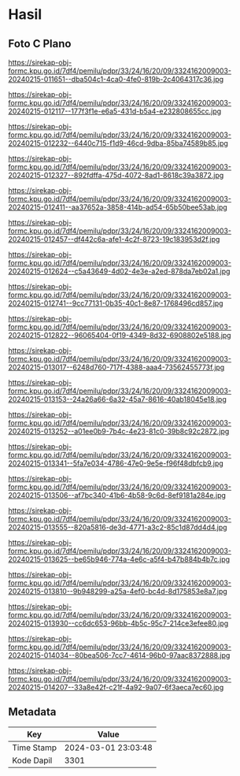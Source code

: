 # Hasil

## Foto C Plano

https://sirekap-obj-formc.kpu.go.id/7df4/pemilu/pdpr/33/24/16/20/09/3324162009003-20240215-011651--dba504c1-4ca0-4fe0-819b-2c4064317c36.jpg

https://sirekap-obj-formc.kpu.go.id/7df4/pemilu/pdpr/33/24/16/20/09/3324162009003-20240215-012117--177f3f1e-e6a5-431d-b5a4-e232808655cc.jpg

https://sirekap-obj-formc.kpu.go.id/7df4/pemilu/pdpr/33/24/16/20/09/3324162009003-20240215-012232--6440c715-f1d9-46cd-9dba-85ba74589b85.jpg

https://sirekap-obj-formc.kpu.go.id/7df4/pemilu/pdpr/33/24/16/20/09/3324162009003-20240215-012327--892fdffa-475d-4072-8ad1-8618c39a3872.jpg

https://sirekap-obj-formc.kpu.go.id/7df4/pemilu/pdpr/33/24/16/20/09/3324162009003-20240215-012411--aa37652a-3858-414b-ad54-65b50bee53ab.jpg

https://sirekap-obj-formc.kpu.go.id/7df4/pemilu/pdpr/33/24/16/20/09/3324162009003-20240215-012457--df442c6a-afe1-4c2f-8723-19c183953d2f.jpg

https://sirekap-obj-formc.kpu.go.id/7df4/pemilu/pdpr/33/24/16/20/09/3324162009003-20240215-012624--c5a43649-4d02-4e3e-a2ed-878da7eb02a1.jpg

https://sirekap-obj-formc.kpu.go.id/7df4/pemilu/pdpr/33/24/16/20/09/3324162009003-20240215-012741--9cc77131-0b35-40c1-8e87-1768496cd857.jpg

https://sirekap-obj-formc.kpu.go.id/7df4/pemilu/pdpr/33/24/16/20/09/3324162009003-20240215-012822--96065404-0f19-4349-8d32-6908802e5188.jpg

https://sirekap-obj-formc.kpu.go.id/7df4/pemilu/pdpr/33/24/16/20/09/3324162009003-20240215-013017--6248d760-717f-4388-aaa4-73562455773f.jpg

https://sirekap-obj-formc.kpu.go.id/7df4/pemilu/pdpr/33/24/16/20/09/3324162009003-20240215-013153--24a26a66-6a32-45a7-8616-40ab18045e18.jpg

https://sirekap-obj-formc.kpu.go.id/7df4/pemilu/pdpr/33/24/16/20/09/3324162009003-20240215-013252--a01ee0b9-7b4c-4e23-81c0-39b8c92c2872.jpg

https://sirekap-obj-formc.kpu.go.id/7df4/pemilu/pdpr/33/24/16/20/09/3324162009003-20240215-013341--5fa7e034-4786-47e0-9e5e-f96f48dbfcb9.jpg

https://sirekap-obj-formc.kpu.go.id/7df4/pemilu/pdpr/33/24/16/20/09/3324162009003-20240215-013506--af7bc340-41b6-4b58-9c6d-8ef9181a284e.jpg

https://sirekap-obj-formc.kpu.go.id/7df4/pemilu/pdpr/33/24/16/20/09/3324162009003-20240215-013555--820a5816-de3d-4771-a3c2-85c1d87dd4d4.jpg

https://sirekap-obj-formc.kpu.go.id/7df4/pemilu/pdpr/33/24/16/20/09/3324162009003-20240215-013625--be65b946-774a-4e6c-a5f4-b47b884b4b7c.jpg

https://sirekap-obj-formc.kpu.go.id/7df4/pemilu/pdpr/33/24/16/20/09/3324162009003-20240215-013810--9b948299-a25a-4ef0-bc4d-8d175853e8a7.jpg

https://sirekap-obj-formc.kpu.go.id/7df4/pemilu/pdpr/33/24/16/20/09/3324162009003-20240215-013930--cc6dc653-96bb-4b5c-95c7-214ce3efee80.jpg

https://sirekap-obj-formc.kpu.go.id/7df4/pemilu/pdpr/33/24/16/20/09/3324162009003-20240215-014034--80bea506-7cc7-4614-96b0-97aac8372888.jpg

https://sirekap-obj-formc.kpu.go.id/7df4/pemilu/pdpr/33/24/16/20/09/3324162009003-20240215-014207--33a8e42f-c21f-4a92-9a07-6f3aeca7ec60.jpg


## Metadata

| Key        | Value               |
| ---------- | ------------------- |
| Time Stamp | 2024-03-01 23:03:48 |
| Kode Dapil | 3301                |



